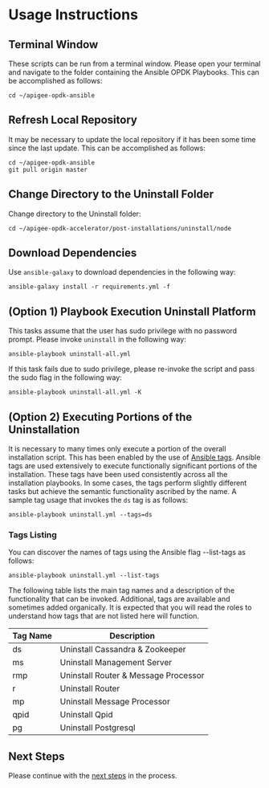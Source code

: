 # Usage Instructions

## Terminal Window
These scripts can be run from a terminal window. Please open your terminal and navigate to the folder
containing the Ansible OPDK Playbooks. This can be accomplished as follows: 

    cd ~/apigee-opdk-ansible

## Refresh Local Repository
It may be necessary to update the local repository if it has been some time since the last update.
This can be accomplished as follows: 

    cd ~/apigee-opdk-ansible
    git pull origin master

## Change Directory to the Uninstall Folder
Change directory to the Uninstall folder:

    cd ~/apigee-opdk-accelerator/post-installations/uninstall/node

## Download Dependencies
Use `ansible-galaxy` to download dependencies in the following way: 

    ansible-galaxy install -r requirements.yml -f

## (Option 1) Playbook Execution Uninstall Platform

This tasks assume that the user has sudo privilege with no password prompt. Please invoke `uninstall` in the following way:
    
    ansible-playbook uninstall-all.yml

If this task fails due to sudo privilege, please re-invoke the script and pass the sudo flag in the following way: 

    ansible-playbook uninstall-all.yml -K

## (Option 2) Executing Portions of the Uninstallation
It is necessary to many times only execute a portion of the overall installation script. This has been enabled by the 
use of [Ansible tags](http://docs.ansible.com/ansible/latest/cli/ansible-playbook.html#cmdoption-ansible-playbook-tags). 
Ansible tags are used extensively to execute functionally significant portions of the installation. These tags have been 
used consistently across all the installation playbooks. In some cases, the tags perform slightly different tasks but 
achieve the semantic functionality ascribed by the name. A sample tag usage that invokes the `ds` tag is as follows: 

    ansible-playbook uninstall.yml --tags=ds
    
### Tags Listing
You can discover the names of tags using the Ansible flag --list-tags as follows: 

    ansible-playbook uninstall.yml --list-tags
    
The following table lists the main tag names and a description of the functionality that can be invoked. Additional, tags
are available and sometimes added organically. It is expected that you will read the roles to understand how tags that are
not listed here will function. 

| Tag Name | Description |
| --- | --- |
| ds | Uninstall Cassandra & Zookeeper | 
| ms | Uninstall Management Server | 
| rmp | Uninstall Router & Message Processor | 
| r | Uninstall Router | 
| mp | Uninstall Message Processor | 
| qpid | Uninstall Qpid | 
| pg | Uninstall Postgresql |


## Next Steps

Please continue with the [next steps](../../../installations/README.md#quick-start-usage-overview) in the process.